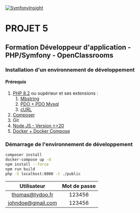 [![SymfonyInsight](https://insight.symfony.com/projects/fc70a844-c5b7-4986-a4a6-61b60e52f468/big.svg)](https://insight.symfony.com/projects/fc70a844-c5b7-4986-a4a6-61b60e52f468)

# PROJET 5
## Formation Développeur d'application - PHP/Symfony - OpenClassrooms

### Installation d'un environnement de développement

#### Prérequis
 1. [PHP 8.2](https://www.php.net/downloads) ou supérieur et ses extensions :
	 1. [Mbstring](https://www.php.net/book.mbstring)
	 2. [PDO + PDO Mysql](https://www.php.net/book.pdo)
	 3. [cURL](https://www.php.net/book.curl)
 2. [Composer](https://getcomposer.org/doc/00-intro.md)
 3. Git
 4. [Node JS - Version >=20](https://nodejs.org)
 5. [Docker + Docker Compose](https://www.docker.com/)

### Démarrage de l'environnement de développement
```bash
composer install
docker-compose up -d
npm install --force
npm run build
php -S localhost:8000 -t ./public
```

|Utilisateur|Mot de passe|
|:---------------:|:---------------:|
|thomas@tydoo.fr|123456|
|johndoe@gmail.com|123456|
